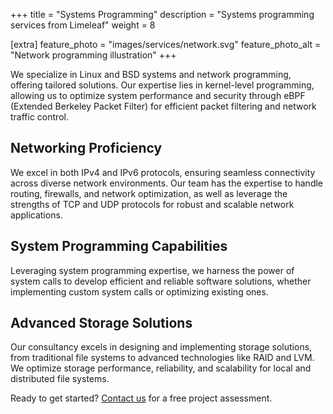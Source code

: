 +++
title = "Systems Programming"
description = "Systems programming services from Limeleaf"
weight = 8

[extra]
feature_photo = "images/services/network.svg"
feature_photo_alt = "Network programming illustration"
+++

We specialize in Linux and BSD systems and network programming, offering tailored solutions. Our expertise lies in kernel-level programming, allowing us to optimize system performance and security through eBPF (Extended Berkeley Packet Filter) for efficient packet filtering and network traffic control.

## Networking Proficiency

We excel in both IPv4 and IPv6 protocols, ensuring seamless connectivity across diverse network environments. Our team has the expertise to handle routing, firewalls, and network optimization, as well as leverage the strengths of TCP and UDP protocols for robust and scalable network applications.

## System Programming Capabilities

Leveraging system programming expertise, we harness the power of system calls to develop efficient and reliable software solutions, whether implementing custom system calls or optimizing existing ones.

## Advanced Storage Solutions

Our consultancy excels in designing and implementing storage solutions, from traditional file systems to advanced technologies like RAID and LVM. We optimize storage performance, reliability, and scalability for local and distributed file systems.

Ready to get started? [Contact us](https://limeleaf.net/contact/ "Contact us") for a free project assessment.